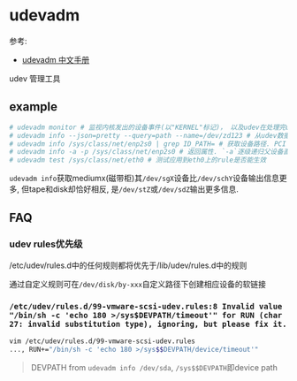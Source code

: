 # udevadm
参考:
- [udevadm 中文手册](http://www.jinbuguo.com/systemd/udevadm.html)

udev 管理工具

## example
```bash
# udevadm monitor # 监视内核发出的设备事件(以"KERNEL"标记)， 以及udev在处理完udev规则之后发出的事件(以"UDEV"标记)，并在控制台上输出事件的设备路径(devpath)
# udevadm info --json=pretty --query=path --name=/dev/zd123 # 从udev数据库中提取设备信息
# udevadm info /sys/class/net/enp2s0 | grep ID_PATH= # 获取设备路径. PCI ID 是连接到系统的设备的唯一标识符.
# udevadm info -a -p /sys/class/net/enp2s0 # 返回属性. `-a`逐级递归父设备直到sysfs的根节点
# udevadm test /sys/class/net/eth0 # 测试应用到eth0上的rule是否能生效
```

`udevadm info`获取mediumx(磁带柜)其`/dev/sgX`设备比`/dev/schY`设备输出信息更多, 但tape和disk却恰好相反, 是`/dev/stZ`或`/dev/sdZ`输出更多信息.

## FAQ
### udev rules优先级
/etc/udev/rules.d中的任何规则都将优先于/lib/udev/rules.d中的规则

通过自定义规则可在`/dev/disk/by-xxx`自定义路径下创建相应设备的软链接

### `/etc/udev/rules.d/99-vmware-scsi-udev.rules:8 Invalid value "/bin/sh -c 'echo 180 >/sys$DEVPATH/timeout'" for RUN (char 27: invalid substitution type), ignoring, but please fix it.`
```bash
vim /etc/udev/rules.d/99-vmware-scsi-udev.rules
..., RUN+="/bin/sh -c 'echo 180 >/sys$$DEVPATH/device/timeout'"
```

> DEVPATH from `udevadm info /dev/sda`, `/sys$$DEVPATH`即device path
